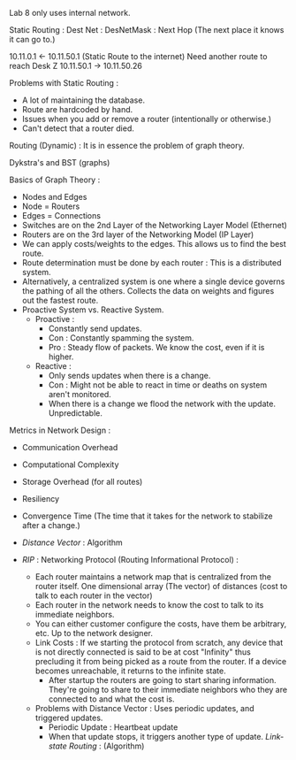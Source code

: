 Lab 8 only uses internal network.

Static Routing :
Dest Net : DesNetMask : Next Hop (The next place it knows it can go to.)

10.11.0.1 <- 10.11.50.1 (Static Route to the internet)
Need another route to reach Desk Z
10.11.50.1 -> 10.11.50.26

Problems with Static Routing :
  * A lot of maintaining the database.
  * Route are hardcoded by hand.
  * Issues when you add or remove a router (intentionally or otherwise.)
  * Can't detect that a router died.


Routing (Dynamic) : It is in essence the problem of graph theory.

Dykstra's and BST (graphs)

Basics of Graph Theory :
  * Nodes and Edges
  * Node = Routers
  * Edges = Connections
  * Switches are on the 2nd Layer of the Networking Layer Model (Ethernet)
  * Routers are on the 3rd layer of the Networking Model (IP Layer)
  * We can apply costs/weights to the edges. This allows us to find the best route.
  * Route determination must be done by each router :
    This is a distributed system.
  * Alternatively, a centralized system is one where a single device governs the pathing of all the others.
    Collects the data on weights and figures out the fastest route.
  * Proactive System vs. Reactive System.
    * Proactive :
      * Constantly send updates.
      * Con : Constantly spamming the system.
      * Pro : Steady flow of packets. We know the cost, even if it is higher.
    * Reactive :
      * Only sends updates when there is a change.
      * Con : Might not be able to react in time or deaths on system aren't monitored.
      * When there is a change we flood the network with the update. Unpredictable.

Metrics in Network Design :
  * Communication Overhead
  * Computational Complexity
  * Storage Overhead (for all routes)
  * Resiliency
  * Convergence Time (The time that it takes for the network to stabilize after a change.)

  * *Distance Vector* : Algorithm
  * *RIP* : Networking Protocol (Routing Informational Protocol) :
    * Each router maintains a network map that is centralized from the router itself. 
      One dimensional array (The vector) of distances (cost to talk to each router in the vector)
    * Each router in the network needs to know the cost to talk to its immediate neighbors.
    * You can either customer configure the costs, have them be arbitrary, etc. Up to the
      network designer.
    * Link Costs : If we starting the protocol from scratch, any device that is not directly 
      connected is said to be at cost "Infinity" thus precluding it from being picked as a route from
      the router. If a device becomes unreachable, it returns to the infinite state.
      * After startup the routers are going to start sharing information. They're going to share to their 
        immediate neighbors who they are connected to and what the cost is.
    * Problems with Distance Vector : Uses periodic updates, and triggered updates. 
      * Periodic Update : Heartbeat update
      * When that update stops, it triggers another type of update.
*Link-state Routing* : (Algorithm)
